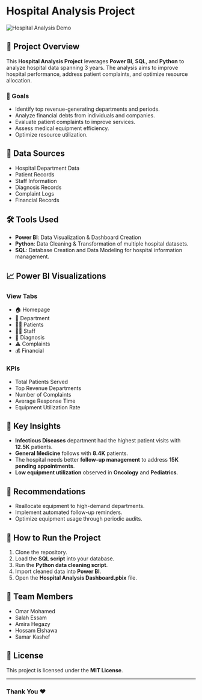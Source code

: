 # Hospital Analysis Project

![Hospital Analysis Demo](demo.gif)

## 📌 Project Overview
This **Hospital Analysis Project** leverages **Power BI**, **SQL**, and **Python** to analyze hospital data spanning 3 years. The analysis aims to improve hospital performance, address patient complaints, and optimize resource allocation.

### 🔑 Goals
- Identify top revenue-generating departments and periods.
- Analyze financial debts from individuals and companies.
- Evaluate patient complaints to improve services.
- Assess medical equipment efficiency.
- Optimize resource utilization.

## 💾 Data Sources
- Hospital Department Data
- Patient Records
- Staff Information
- Diagnosis Records
- Complaint Logs
- Financial Records

## 🛠️ Tools Used
- **Power BI**: Data Visualization & Dashboard Creation
- **Python**: Data Cleaning & Transformation of multiple hospital datasets.
- **SQL**: Database Creation and Data Modeling for hospital information management.

## 📈 Power BI Visualizations
### View Tabs
- 🏠 Homepage
- 🏥 Department
- 👩‍⚕️ Patients
- 👨‍💼 Staff
- 💉 Diagnosis
- ⚠️ Complaints
- 💰 Financial

### KPIs
- Total Patients Served
- Top Revenue Departments
- Number of Complaints
- Average Response Time
- Equipment Utilization Rate

## 🔑 Key Insights
- **Infectious Diseases** department had the highest patient visits with **12.5K** patients.
- **General Medicine** follows with **8.4K** patients.
- The hospital needs better **follow-up management** to address **15K pending appointments**.
- **Low equipment utilization** observed in **Oncology** and **Pediatrics**.

## 🎯 Recommendations
- Reallocate equipment to high-demand departments.
- Implement automated follow-up reminders.
- Optimize equipment usage through periodic audits.

## 📌 How to Run the Project
1. Clone the repository.
2. Load the **SQL script** into your database.
3. Run the **Python data cleaning script**.
4. Import cleaned data into **Power BI**.
5. Open the **Hospital Analysis Dashboard.pbix** file.

## 👥 Team Members
- Omar Mohamed
- Salah Essam
- Amira Hegazy
- Hossam Elshawa
- Samar Kashef

## 📄 License
This project is licensed under the **MIT License**.

---
### Thank You ❤️

